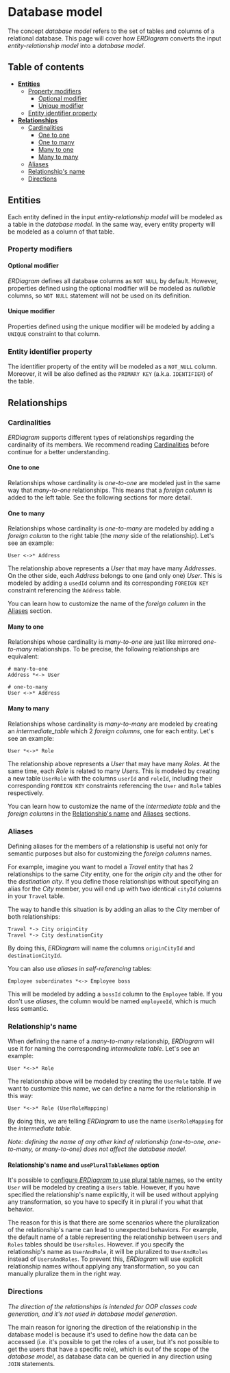 # Database model

The concept _database model_ refers to the set of tables and columns of a relational database. This page will cover how
_ERDiagram_ converts the input _entity-relationship model_ into a _database model_.

## Table of contents

* **[Entities](#entities)**
    + [Property modifiers](#property-modifiers)
        + [Optional modifier](#optional-modifier)
        + [Unique modifier](#unique-modifier)
    + [Entity identifier property](#entity-identifier-property)
* **[Relationships](#relationships)**
    + [Cardinalities](#cardinalities)
        + [One to one](#one-to-one)
        + [One to many](#one-to-many)
        + [Many to one](#many-to-one)
        + [Many to many](#many-to-many)
    + [Aliases](#aliases)
    + [Relationship's name](#relationships-name)
    + [Directions](#directions)

## Entities

Each entity defined in the input _entity-relationship model_ will be modeled as a table in the _database model_. In the
same way, every entity property will be modeled as a column of that table.

### Property modifiers

#### Optional modifier

_ERDiagram_ defines all database columns as `NOT NULL` by default. However, properties defined using the optional
modifier will be modeled as _nullable_ columns, so `NOT NULL` statement will not be used on its definition.

#### Unique modifier

Properties defined using the unique modifier will be modeled by adding a `UNIQUE` constraint to that column.

### Entity identifier property

The identifier property of the entity will be modeled as a `NOT_NULL` column. Moreover, it will be also defined as the
`PRIMARY KEY` (a.k.a. `IDENTIFIER`) of the table.

## Relationships

### Cardinalities

_ERDiagram_ supports different types of relationships regarding the cardinality of its members. We recommend reading
[Cardinalities](ERDiagram_language.md#cardinalities) before continue for a better understanding.

#### One to one

Relationships whose cardinality is _one-to-one_ are modeled just in the same way that _many-to-one_ relationships. This
means that a _foreign column_ is added to the left table. See the following sections for more detail.

#### One to many

Relationships whose cardinality is _one-to-many_ are modeled by adding a _foreign column_ to the right table (the _many_
side of the relationship). Let's see an example:

```erdiagram
User <->* Address
```

The relationship above represents a _User_ that may have many _Addresses_. On the other side, each _Address_ belongs to
one (and only one) _User_. This is modeled by adding a `usedId` column and its corresponding `FOREIGN KEY` constraint
referencing the `Address` table.

You can learn how to customize the name of the _foreign column_ in the [Aliases](#aliases) section.

#### Many to one

Relationships whose cardinality is _many-to-one_ are just like mirrored _one-to-many_ relationships. To be precise, the
following relationships are equivalent:

```erdiagram
# many-to-one
Address *<-> User

# one-to-many
User <->* Address
```

#### Many to many

Relationships whose cardinality is _many-to-many_ are modeled by creating an _intermediate_table_ which 2 _foreign
columns_, one for each entity. Let's see an example:

```erdiagram
User *<->* Role
```

The relationship above represents a _User_ that may have many _Roles_. At the same time, each _Role_ is related to
many _Users_. This is modeled by creating a new table `UserRole` with the columns `userId` and `roleId`, including their
corresponding
`FOREIGN KEY` constraints referencing the `User` and `Role` tables respectively.

You can learn how to customize the name of the _intermediate table_ and the _foreign columns_ in the
[Relationship's name](#relationships-name) and [Aliases](#aliases) sections.

### Aliases

Defining aliases for the members of a relationship is useful not only for semantic purposes but also for customizing the
_foreign columns_ names.

For example, imagine you want to model a _Travel_ entity that has 2 relationships to the same _City_ entity, one for
the _origin city_ and the other for the _destination city_. If you define those relationships without specifying an
alias for the _City_ member, you will end up with two identical `cityId` columns in your `Travel` table.

The way to handle this situation is by adding an alias to the _City_ member of both relationships:

```erdiagram
Travel *-> City originCity
Travel *-> City destinationCity
```

By doing this, _ERDiagram_ will name the columns `originCityId` and `destinationCityId`.

You can also use _aliases_ in _self-referencing_ tables:

```erdiagram
Employee subordinates *<-> Employee boss
```

This will be modeled by adding a `bossId` column to the `Employee` table. If you don't use _aliases_, the column would
be named `employeeId`, which is much less semantic.

### Relationship's name

When defining the name of a _many-to-many_ relationship, _ERDiagram_ will use it for naming the corresponding
_intermediate table_. Let's see an example:

```erdiagram
User *<->* Role
```

The relationship above will be modeled by creating the `UserRole` table. If we want to customize this name, we can
define a name for the relationship in this way:

```erdiagram
User *<->* Role (UserRoleMapping)
```

By doing this, we are telling _ERDiagram_ to use the name `UserRoleMapping` for the _intermediate table_.

_Note: defining the name of any other kind of relationship (one-to-one, one-to-many, or many-to-one) does not affect the
database model._

#### Relationship's name and `usePluralTableNames` option

It's possible to [configure _ERDiagram_ to use plural table names](), so the entity `User` will be modeled by creating a
`Users` table. However, if you have specified the relationship's name explicitly, it will be used without applying any
transformation, so you have to specify it in plural if you what that behavior.

The reason for this is that there are some scenarios where the pluralization of the relationship's name can lead to
unexpected behaviors. For example, the default name of a table representing the relationship between `Users` and `Roles`
tables should be `UsersRoles`. However. if you specify the relationship's name as `UserAndRole`, it will be pluralized
to `UserAndRoles` instead of `UsersAndRoles`. To prevent this, _ERDiagram_ will use explicit relationship names without
applying any transformation, so you can manually pluralize them in the right way.

### Directions

_The direction of the relationships is intended for OOP classes code generation, and it's not used in database model
generation._

The main reason for ignoring the direction of the relationship in the database model is because it's used to define how
the data can be accessed (i.e. it's possible to get the roles of a user, but it's not possible to get the users that
have a specific role), which is out of the scope of the _database model_, as database data can be queried in any
direction using `JOIN` statements.
